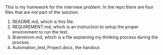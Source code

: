 This is my homework for the interview problem.
In the repo there are four files that are not part of the solution:
1. README.md, which is this file.
2. REQUIREMENT.md, which is an instruction to setup the proper environment to run the test.
3. Brainstrom.md, which is a file explaining my thinking process during the process.
4. Automation_test_Project.docx, the handout.
